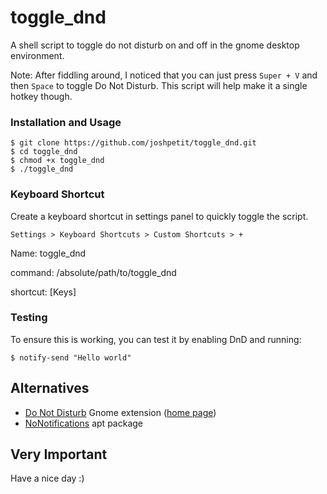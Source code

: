 # toggle_dnd
A shell script to toggle do not disturb on and off in the gnome desktop environment.

Note: After fiddling around, I noticed that you can just press `Super + V` and then `Space` to toggle Do Not Disturb.
This script will help make it a single hotkey though.

### Installation and Usage
```
$ git clone https://github.com/joshpetit/toggle_dnd.git
$ cd toggle_dnd
$ chmod +x toggle_dnd
$ ./toggle_dnd
```

### Keyboard Shortcut
Create a keyboard shortcut in settings panel
to quickly toggle the script.
```
Settings > Keyboard Shortcuts > Custom Shortcuts > +
```
Name: toggle_dnd

command: /absolute/path/to/toggle_dnd

shortcut: \[Keys\]

### Testing

To ensure this is working, you can test it by enabling DnD and running:

```
$ notify-send "Hello world"
```

## Alternatives

* [Do Not Disturb](https://extensions.gnome.org/extension/964/do-not-disturb-button/) Gnome extension ([home page](https://nls1729.github.io/donotdisturb_button.html))
* [NoNotifications](https://launchpad.net/~vlijm/+archive/ubuntu/nonotifs) apt package

## Very Important
Have a nice day :)
